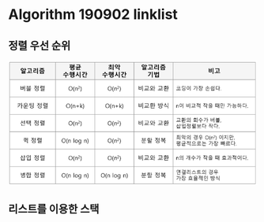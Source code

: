 # Algorithm 190902 linklist



## 정렬 우선 순위

![1567386978477](assets/1567386978477.png)





##  리스트를 이용한 스택

